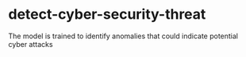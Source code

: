 # detect-cyber-security-threat
The model is trained to identify anomalies that could indicate potential cyber attacks
